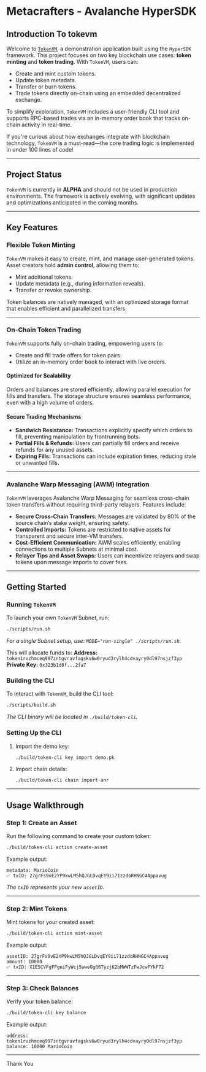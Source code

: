 # Metacrafters - Avalanche HyperSDK

## Introduction To tokevm 


Welcome to [`TokenVM`](./examples/tokenvm), a demonstration application built using the `HyperSDK` framework. This project focuses on two key blockchain use cases: **token minting** and **token trading**. With `TokenVM`, users can:

- Create and mint custom tokens.
- Update token metadata.
- Transfer or burn tokens.
- Trade tokens directly on-chain using an embedded decentralized exchange.

To simplify exploration, `TokenVM` includes a user-friendly CLI tool and supports RPC-based trades via an in-memory order book that tracks on-chain activity in real-time.

If you're curious about how exchanges integrate with blockchain technology, `TokenVM` is a must-read—the core trading logic is implemented in under 100 lines of code!

---

## Project Status

`TokenVM` is currently in **ALPHA** and should not be used in production environments. The framework is actively evolving, with significant updates and optimizations anticipated in the coming months.

---

## Key Features

### Flexible Token Minting
`TokenVM` makes it easy to create, mint, and manage user-generated tokens. Asset creators hold **admin control**, allowing them to:

- Mint additional tokens.
- Update metadata (e.g., during information reveals).
- Transfer or revoke ownership.

Token balances are natively managed, with an optimized storage format that enables efficient and parallelized transfers.

---

### On-Chain Token Trading
`TokenVM` supports fully on-chain trading, empowering users to:

- Create and fill trade offers for token pairs.
- Utilize an in-memory order book to interact with live orders.

#### Optimized for Scalability
Orders and balances are stored efficiently, allowing parallel execution for fills and transfers. The storage structure ensures seamless performance, even with a high volume of orders.

#### Secure Trading Mechanisms
- **Sandwich Resistance:** Transactions explicitly specify which orders to fill, preventing manipulation by frontrunning bots.
- **Partial Fills & Refunds:** Users can partially fill orders and receive refunds for any unused assets.
- **Expiring Fills:** Transactions can include expiration times, reducing stale or unwanted fills.

---

### Avalanche Warp Messaging (AWM) Integration
`TokenVM` leverages Avalanche Warp Messaging for seamless cross-chain token transfers without requiring third-party relayers. Features include:

- **Secure Cross-Chain Transfers:** Messages are validated by 80% of the source chain’s stake weight, ensuring safety.
- **Controlled Imports:** Tokens are restricted to native assets for transparent and secure inter-VM transfers.
- **Cost-Efficient Communication:** AWM scales efficiently, enabling connections to multiple Subnets at minimal cost.
- **Relayer Tips and Asset Swaps:** Users can incentivize relayers and swap tokens upon message imports to cover fees.

---

## Getting Started

### Running `TokenVM`
To launch your own `TokenVM` Subnet, run:
```bash
./scripts/run.sh
```
_For a single Subnet setup, use: `MODE="run-single" ./scripts/run.sh`._

This will allocate funds to:
**Address:** `token1rvzhmceq997zntgvravfagsks6w0ryud3rylh4cdvayry0dl97nsjzf3yp`  
**Private Key:** `0x323b1d8f...2fa7`

### Building the CLI
To interact with `TokenVM`, build the CLI tool:
```bash
./scripts/build.sh
```
_The CLI binary will be located in `./build/token-cli`._

### Setting Up the CLI
1. Import the demo key:
   ```bash
   ./build/token-cli key import demo.pk
   ```
2. Import chain details:
   ```bash
   ./build/token-cli chain import-anr
   ```

---

## Usage Walkthrough

### Step 1: Create an Asset
Run the following command to create your custom token:
```bash
./build/token-cli action create-asset
```
Example output:
```
metadata: MarioCoin
✅ txID: 27grFs9vE2YP9kwLM5hQJGLDvqEY9ii71zzdoRHNGC4Appavug
```
_The `txID` represents your new `assetID`._

---

### Step 2: Mint Tokens
Mint tokens for your created asset:
```bash
./build/token-cli action mint-asset
```
Example output:
```
assetID: 27grFs9vE2YP9kwLM5hQJGLDvqEY9ii71zzdoRHNGC4Appavug
amount: 10000
✅ txID: X1E5CVFgFFgniFyWcj5wweGg66TyzjK2bMWWTzFwJcwFYkF72
```

---

### Step 3: Check Balances
Verify your token balance:
```bash
./build/token-cli key balance
```
Example output:
```
address: token1rvzhmceq997zntgvravfagsks6w0ryud3rylh4cdvayry0dl97nsjzf3yp
balance: 10000 MarioCoin
```

---

Thank You
